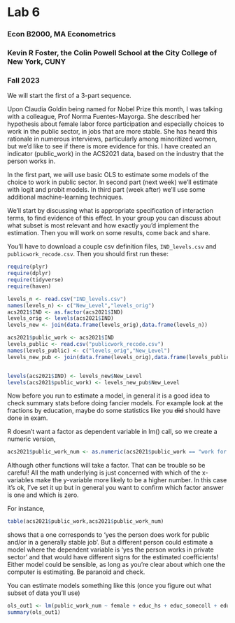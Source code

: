 Lab 6
================

### Econ B2000, MA Econometrics

### Kevin R Foster, the Colin Powell School at the City College of New York, CUNY

### Fall 2023

We will start the first of a 3-part sequence.

Upon Claudia Goldin being named for Nobel Prize this month, I was
talking with a colleague, Prof Norma Fuentes-Mayorga. She described her
hypothesis about female labor force participation and especially choices
to work in the public sector, in jobs that are more stable. She has
heard this rationale in numerous interviews, particularly among
minoritized women, but we’d like to see if there is more evidence for
this. I have created an indicator (public_work) in the ACS2021 data,
based on the industry that the person works in.

In the first part, we will use basic OLS to estimate some models of the
choice to work in public sector. In second part (next week) we’ll
estimate with logit and probit models. In third part (week after) we’ll
use some additional machine-learning techniques.

We’ll start by discussing what is appropriate specification of
interaction terms, to find evidence of this effect. In your group you
can discuss about what subset is most relevant and how exactly you’d
implement the estimation. Then you will work on some results, come back
and share.

You’ll have to download a couple csv definition files, `IND_levels.csv`
and `publicwork_recode.csv`. Then you should first run these:

``` r
require(plyr)
require(dplyr)
require(tidyverse)
require(haven)

levels_n <- read.csv("IND_levels.csv")
names(levels_n) <- c("New_Level","levels_orig")
acs2021$IND <- as.factor(acs2021$IND)
levels_orig <- levels(acs2021$IND) 
levels_new <- join(data.frame(levels_orig),data.frame(levels_n))

acs2021$public_work <- acs2021$IND 
levels_public <- read.csv("publicwork_recode.csv")
names(levels_public) <- c("levels_orig","New_Level")
levels_new_pub <- join(data.frame(levels_orig),data.frame(levels_public))


levels(acs2021$IND) <- levels_new$New_Level
levels(acs2021$public_work) <- levels_new_pub$New_Level
```

Now before you run to estimate a model, in general it is a good idea to
check summary stats before doing fancier models. For example look at the
fractions by education, maybe do some statistics like you ~~did~~ should
have done in exam.

R doesn’t want a factor as dependent variable in lm() call, so we create
a numeric version,

``` r
acs2021$public_work_num <- as.numeric(acs2021$public_work == "work for public, stable")
```

Although other functions will take a factor. That can be trouble so be
careful! All the math underlying is just concerned with which of the
x-variables make the y-variable more likely to be a higher number. In
this case it’s ok, I’ve set it up but in general you want to confirm
which factor answer is one and which is zero.

For instance,

``` r
table(acs2021$public_work,acs2021$public_work_num)
```

shows that a one corresponds to ‘yes the person does work for public
and/or in a generally stable job’. But a different person could estimate
a model where the dependent variable is ‘yes the person works in private
sector’ and that would have different signs for the estimated
coefficients! Either model could be sensible, as long as you’re clear
about which one the computer is estimating. Be paranoid and check.

You can estimate models something like this (once you figure out what
subset of data you’ll use)

``` r
ols_out1 <- lm(public_work_num ~ female + educ_hs + educ_somecoll + educ_college + educ_advdeg + AGE, data = dat_use)
summary(ols_out1)
```
